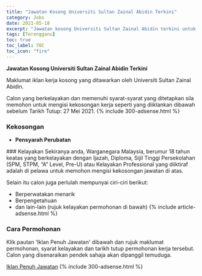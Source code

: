 ```yaml
---
title: "Jawatan Kosong Universiti Sultan Zainal Abidin Terkini" 
category: Jobs 
date: 2021-05-18 
excerpt: "Jawatan kosong Universiti Sultan Zainal Abidin terkini untuk kekosongan Pensyarah Perubatan" 
tags: [Terengganu] 
toc: true 
toc_label: TOC 
toc_icon: "fire" 
--- 
```


**Jawatan Kosong Universiti Sultan Zainal Abidin Terkini**

Maklumat iklan kerja kosong yang ditawarkan oleh Universiti Sultan Zainal Abidin. 

Calon yang berkelayakan dan memenuhi syarat-syarat yang ditetapkan sila memohon untuk mengisi kekosongan kerja seperti yang diiklankan dibawah sebelum Tarikh Tutup: 27 Mei 2021. 
{% include 300-adsense.html %} 
### Kekosongan 
<ul>
<li><strong>Pensyarah Perubatan&#160;</strong></li>
</ul> 
### Kelayakan 
Sekiranya anda, Warganegara Malaysia, berumur 18 tahun keatas yang berkelayakan dengan Ijazah, Diploma, Sijil Tinggi Persekolahan (SPM, STPM, “A” Level, Pre-U) atau Kelayakan Professional yang diiktiraf adalah di pelawa untuk memohon mengisi kekosongan jawatan di atas.

Selain itu calon juga perlulah mempunyai ciri-ciri berikut:
- Berperwatakan menarik
- Berpengetahuan
- dan lain-lain (rujuk kelayakan permohonan di bawah) 
{% include article-adsense.html %} 
### Cara Permohonan 
Klik pautan 'Iklan Penuh Jawatan' dibawah dan rujuk maklumat permohonan, syarat kelayakan dan tarikh tutup permohonan kerja tersebut.
Calon yang disenaraikan pendek sahaja akan dipanggil temuduga.

<a href="https://www.unisza.edu.my/images/2021/20210512/Iklan_Jawatan_Kosong_Pensyarah_Perubatan_2021.pdf" class="btn btn--info" target="_blank" rel="nofollow noopenner">Iklan Penuh Jawatan</a> 
{% include 300-adsense.html %} 